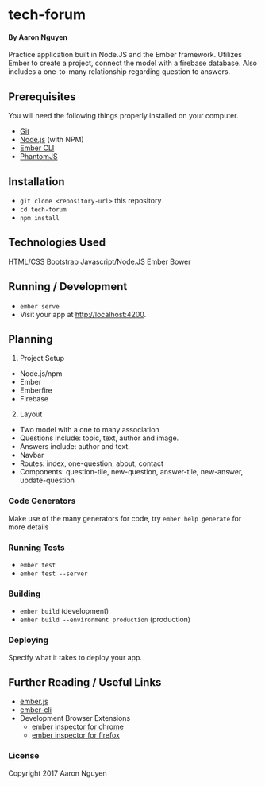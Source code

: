# tech-forum

#### By Aaron Nguyen

Practice application built in Node.JS and the Ember framework. Utilizes Ember to create a project, connect the model with a firebase database. Also includes a one-to-many relationship regarding question to answers.

## Prerequisites

You will need the following things properly installed on your computer.

* [Git](https://git-scm.com/)
* [Node.js](https://nodejs.org/) (with NPM)
* [Ember CLI](https://ember-cli.com/)
* [PhantomJS](http://phantomjs.org/)

## Installation

* `git clone <repository-url>` this repository
* `cd tech-forum`
* `npm install`

## Technologies Used

HTML/CSS
Bootstrap
Javascript/Node.JS
Ember
Bower

## Running / Development

* `ember serve`
* Visit your app at [http://localhost:4200](http://localhost:4200).

## Planning

1. Project Setup
  * Node.js/npm
  * Ember
  * Emberfire
  * Firebase

2. Layout
  * Two model with a one to many association
  * Questions include: topic, text, author and image.
  * Answers include: author and text.
  * Navbar
  * Routes: index, one-question, about, contact
  * Components: question-tile, new-question, answer-tile, new-answer, update-question

### Code Generators

Make use of the many generators for code, try `ember help generate` for more details

### Running Tests

* `ember test`
* `ember test --server`

### Building

* `ember build` (development)
* `ember build --environment production` (production)

### Deploying

Specify what it takes to deploy your app.

## Further Reading / Useful Links

* [ember.js](http://emberjs.com/)
* [ember-cli](https://ember-cli.com/)
* Development Browser Extensions
  * [ember inspector for chrome](https://chrome.google.com/webstore/detail/ember-inspector/bmdblncegkenkacieihfhpjfppoconhi)
  * [ember inspector for firefox](https://addons.mozilla.org/en-US/firefox/addon/ember-inspector/)

### License

Copyright 2017 Aaron Nguyen
